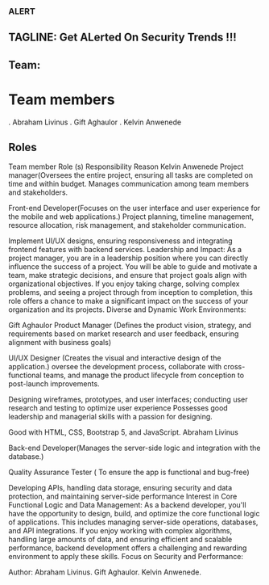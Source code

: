 ### ALERT
## TAGLINE: Get ALerted On Security Trends !!!


## Team:
# Team members
. Abraham Livinus
. Gift Aghaulor
. Kelvin Anwenede
## Roles


Team member
Role (s)
Responsibility
Reason
Kelvin Anwenede
Project manager(Oversees the entire project, ensuring all tasks are completed on time and within budget. Manages communication among team members and stakeholders.


Front-end Developer(Focuses on the user interface and user experience for the mobile and web applications.)
Project planning, timeline management, resource allocation, risk management, and stakeholder communication.






Implement UI/UX designs, ensuring responsiveness and integrating frontend features with backend services.
Leadership and Impact:
As a project manager, you are in a leadership position where you can directly influence the success of a project. You will be able to guide and motivate a team, make strategic decisions, and ensure that project goals align with organizational objectives. If you enjoy taking charge, solving complex problems, and seeing a project through from inception to completion, this role offers a chance to make a significant impact on the success of your organization and its projects.
Diverse and Dynamic Work Environments:


Gift Aghaulor
Product Manager
(Defines the product vision, strategy, and requirements based on market research and user feedback, ensuring alignment with business goals)



UI/UX Designer (Creates the visual and interactive design of the application.)
oversee the development process, collaborate with cross-functional teams, and manage the product lifecycle from conception to post-launch improvements.


Designing wireframes, prototypes, and user interfaces; conducting user research and testing to optimize user experience
Possesses good leadership and managerial skills with a passion for designing.

Good with HTML, CSS, Bootstrap 5, and JavaScript.
Abraham Livinus

Back-end Developer(Manages the server-side logic and integration with the database.)


Quality Assurance Tester ( To ensure the app is functional and bug-free)

Developing APIs, handling data storage, ensuring security and data protection, and maintaining server-side performance
Interest in Core Functional Logic and Data Management:
As a backend developer, you'll have the opportunity to design, build, and optimize the core functional logic of applications. This includes managing server-side operations, databases, and API integrations. If you enjoy working with complex algorithms, handling large amounts of data, and ensuring efficient and scalable performance, backend development offers a challenging and rewarding environment to apply these skills.
Focus on Security and Performance:



Author: Abraham Livinus.
	Gift Aghaulor.
	Kelvin Anwenede.
